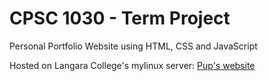 # CPSC 1030 - Term Project
 Personal Portfolio Website using HTML, CSS and JavaScript
 
 Hosted on Langara College's mylinux server: [Pup's website](http://mylinux.langara.bc.ca/~sabdulgapul00/pup)
